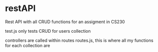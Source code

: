 # restAPI

Rest API with all CRUD functions for an assigment in CS230 

test.js only tests CRUD for users collection

controllers are called within routes routes.js, this is where all my functions for each collection are

